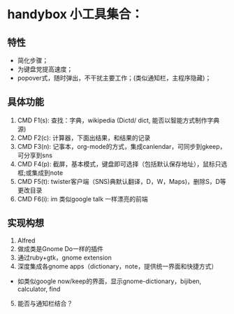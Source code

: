 # handybox 小工具集合：
## 特性
- 简化步骤；
- 为键盘党提高速度；
- popover式，随时弹出，不干扰主要工作；(类似通知栏，主程序隐藏)；

## 具体功能
1. CMD F1(s): 查找：字典，wikipedia (Dictd/ dict, 能否以智能方式制作字典源)
2. CMD F2(c): 计算器，下面出结果，和结果的记录
3. CMD F3(n): 记事本，org-mode的方式，集成canlendar，可同步到gkeep，可分享到sns
4. CMD F4(p): 截屏，基本模式，键盘即可选择（包括默认保存地址），鼠标只选框;或集成到note
5. CMD F5(t): twister客户端（SNS)典默认翻译，D，W，Maps)，删除S，D等更改目录
6. CMD F6(i): im 类似google talk 一样漂亮的前端

## 实现构想
1. Alfred
2. 做成类是Gnome Do一样的插件
3. 通过ruby+gtk，gnome extension
4. 深度集成各gnome apps（dictionary，note，提供统一界面和快捷方式）
- 如类似google now/keep的界面，显示gnome-dictionary，bijiben, calculator, find
5. 能否与通知栏结合？
